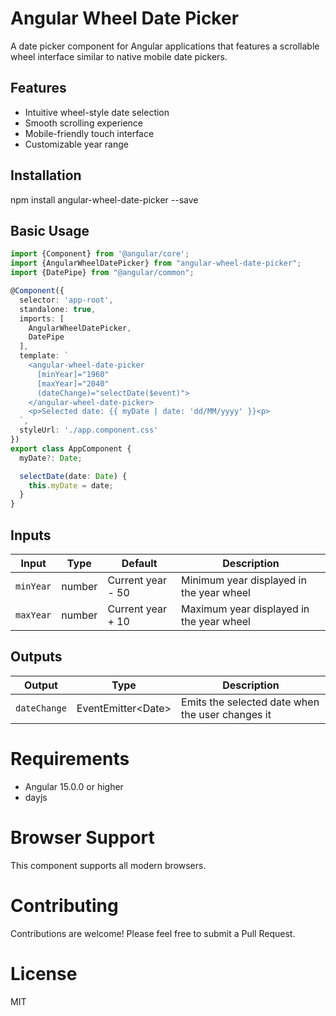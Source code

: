 # Angular Wheel Date Picker

A date picker component for Angular applications that features a scrollable wheel interface similar to native mobile date pickers.

## Features

- Intuitive wheel-style date selection
- Smooth scrolling experience
- Mobile-friendly touch interface
- Customizable year range

## Installation
npm install angular-wheel-date-picker --save

## Basic Usage

```typescript
import {Component} from '@angular/core';
import {AngularWheelDatePicker} from "angular-wheel-date-picker";
import {DatePipe} from "@angular/common";

@Component({
  selector: 'app-root',
  standalone: true,
  imports: [
    AngularWheelDatePicker,
    DatePipe
  ],
  template: `
    <angular-wheel-date-picker
      [minYear]="1960"
      [maxYear]="2040"
      (dateChange)="selectDate($event)">
    </angular-wheel-date-picker>
    <p>Selected date: {{ myDate | date: 'dd/MM/yyyy' }}<p>
  `,
  styleUrl: './app.component.css'
})
export class AppComponent {
  myDate?: Date;

  selectDate(date: Date) {
    this.myDate = date;
  }
}
```

## Inputs
| Input | Type | Default | Description |
|-------|------|---------|-------------|
| `minYear` | number | Current year - 50 | Minimum year displayed in the year wheel |
| `maxYear` | number | Current year + 10 | Maximum year displayed in the year wheel |

## Outputs

| Output | Type               | Description |
|--------|--------------------|-------------|
| `dateChange` | EventEmitter&lt;Date&gt; | Emits the selected date when the user changes it |


# Requirements

- Angular 15.0.0 or higher
- dayjs

# Browser Support
This component supports all modern browsers.

# Contributing
Contributions are welcome! Please feel free to submit a Pull Request.

# License
MIT
